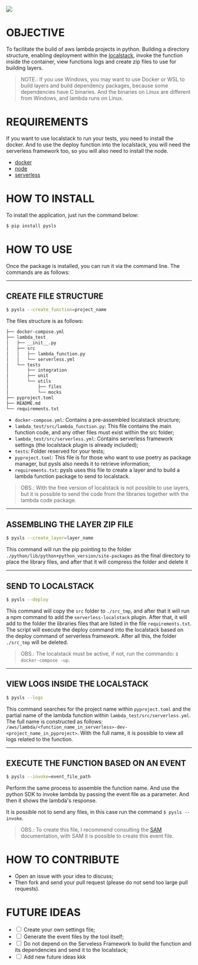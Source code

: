 <a href="https://codecov.io/gh/LucasFDutra/pysls">
  <img src="https://codecov.io/gh/LucasFDutra/pysls/branch/master/graph/badge.svg" />
</a>

# OBJECTIVE
To facilitate the build of aws lambda projects in python. Building a directory structure, enabling deployment within the [localstack](https://github.com/localstack/localstack), invoke the function inside the container, view functions logs and create zip files to use for building layers.

> NOTE.: If you use Windows, you may want to use Docker or WSL to build layers and build dependency packages, because some dependencies have C binaries. And the binaries on Linux are different from Windows, and lambda runs on Linux.

# REQUIREMENTS

If you want to use localstack to run your tests, you need to install the docker. And to use the deploy function into the localstack, you will need the serverless framework too, so you will also need to install the node.

- [docker](https://docs.docker.com/get-docker/)
- [node](https://nodejs.org/en/)
- [serverless](https://www.serverless.com/framework/docs/getting-started/)

# HOW TO INSTALL
To install the application, just run the command below:

```sh
$ pip install pysls
```

# HOW TO USE
Once the package is installed, you can run it via the command line. The commands are as follows:

---
## CREATE FILE STRUCTURE

```sh
$ pysls --create_function=project_name
```
The files structure is as follows:

```sh
├── docker-compose.yml
├── lambda_test
│   ├── __init__.py
│   ├── src
│   │   ├── lambda_function.py
│   │   └── serverless.yml
│   └── tests
│       ├── integration
│       ├── unit
│       └── utils
│           ├── files
│           └── mocks
├── pyproject.toml
├── README.md
└── requirements.txt
```

- `docker-compose.yml`: Contains a pre-assembled localstack structure;
- `lambda_test/src/lambda_function.py`: This file contains the main function code, and any other files must exist within the src folder;
- `lambda_test/src/serverless.yml`: Contains serverless framework settings (the localstack plugin is already included);
- `tests`: Folder reserved for your tests;
- `pyproject.toml`: This file is for those who want to use poetry as package manager, but pysls also needs it to retrieve information;
- `requirements.txt`: pysls uses this file to create a layer and to build  a lambda function package to send to localstack.

> OBS.: With the free version of localstack is not possible to use layers, but it is possible to send the code from the libraries together with the lambda code package.

---
## ASSEMBLING THE LAYER ZIP FILE

```sh
$ pysls --create_layer=layer_name
```

This command will run the pip pointing to the folder `./python/lib/python+python_version/site-packages` as the final directory to place the library files, and after that it will compress the folder and delete it

---
## SEND TO LOCALSTACK

```sh
$ pysls --deploy
```

This command will copy the `src` folder to `./src_tmp`, and after that it will run a npm command to add the `serverless-localstack` plugin. After that, it will add to the folder the libraries files that are listed in the file `requirements.txt`. The script will execute the deploy command into the localstack based on the deploy command of serverless framework. After all this, the folder `./src_tmp` will be deleted.

> OBS.: The localstack must be active, if not, run the commando: `$ docker-compose -up`.

---
## VIEW LOGS INSIDE THE LOCALSTACK

```sh
$ pysls --logs
```

This command searches for the project name within `pyproject.toml` and the partial name of the lambda function within `lambda_test/src/serverless.yml`. The full name is constructed as follows: `/aws/lambda/<function_name_in_serverless>-dev-<project_name_in_pyproject>`. With the full name, it is possible to view all logs related to the function.

---
## EXECUTE THE FUNCTION BASED ON AN EVENT

```sh
$ pysls --invoke=event_file_path
```

Perform the same process to assemble the function name. And use the python SDK to invoke lambda by passing the event file as a parameter. And then it shows the lambda's response.

It is possible not to send any files, in this case run the command `$ pysls --invoke`.

> OBS.: To create this file, I recommend consulting the [SAM](https://docs.aws.amazon.com/serverless-application-model/latest/developerguide/sam-cli-command-reference-sam-local-generate-event.html) documentation, with SAM it is possible to create this event file.

# HOW TO CONTRIBUTE

- Open an issue with your idea to discuss;
- Then fork and send your pull request (please do not send too large pull requests).

# FUTURE IDEAS

- <input type='checkbox'/> Create your own settings file;
- <input type='checkbox'/> Generate the event files by the tool itself;
- <input type='checkbox'/> Do not depend on the Serveless Framework to build the function and its dependencies and send it to the localstack;
- <input type='checkbox'/> Add new future ideas kkk